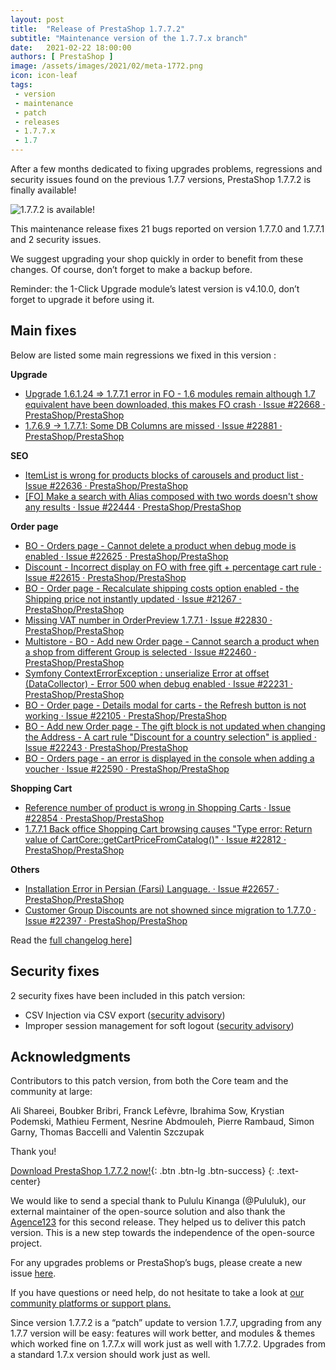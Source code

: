 ```yaml
---
layout: post
title:  "Release of PrestaShop 1.7.7.2"
subtitle: "Maintenance version of the 1.7.7.x branch"
date:   2021-02-22 18:00:00
authors: [ PrestaShop ]
image: /assets/images/2021/02/meta-1772.png
icon: icon-leaf
tags:
 - version
 - maintenance
 - patch
 - releases
 - 1.7.7.x
 - 1.7
---
```


After a few months dedicated to fixing upgrades problems, regressions and security issues found on the previous 1.7.7 versions, PrestaShop 1.7.7.2 is finally available! 

![1.7.7.2 is available!](/assets/images/2021/02/1.7.7.2_banner.jpg)

This maintenance release fixes 21 bugs reported on version 1.7.7.0 and 1.7.7.1 and 2 security issues.

We suggest upgrading your shop quickly in order to benefit from these changes. Of course, don’t forget to make a backup before.

Reminder:  the 1-Click Upgrade module’s latest version is v4.10.0, don’t forget to upgrade it before using it.



## Main fixes

Below are listed some main regressions we fixed in this version :

**Upgrade**



*   [Upgrade 1.6.1.24 => 1.7.7.1 error in FO - 1.6 modules remain although 1.7 equivalent have been downloaded, this makes FO crash · Issue #22668 · PrestaShop/PrestaShop](https://github.com/PrestaShop/PrestaShop/issues/22668)
*   [1.7.6.9 -> 1.7.7.1: Some DB Columns are missed · Issue #22881 · PrestaShop/PrestaShop](https://github.com/PrestaShop/PrestaShop/issues/22881)

**SEO**



*   [ItemList is wrong for products blocks of carousels and product list · Issue #22636 · PrestaShop/PrestaShop](https://github.com/PrestaShop/PrestaShop/issues/22636)
*   [[FO] Make a search with Alias composed with two words doesn't show any results · Issue #22444 · PrestaShop/PrestaShop](https://github.com/PrestaShop/PrestaShop/issues/22444)

**Order page**



*   [BO - Orders page - Cannot delete a product when debug mode is enabled · Issue #22625 · PrestaShop/PrestaShop](https://github.com/PrestaShop/PrestaShop/issues/22625)
*   [Discount - Incorrect display on FO with free gift + percentage cart rule · Issue #22615 · PrestaShop/PrestaShop](https://github.com/PrestaShop/PrestaShop/issues/22615)
*   [BO - Order page - Recalculate shipping costs option enabled - the Shipping price not instantly updated · Issue #21267 · PrestaShop/PrestaShop](https://github.com/PrestaShop/PrestaShop/issues/21267)
*   [Missing VAT number in OrderPreview 1.7.7.1 · Issue #22830 · PrestaShop/PrestaShop](https://github.com/PrestaShop/PrestaShop/issues/22830)
*   [Multistore - BO - Add new Order page - Cannot search a product when a shop from different Group is selected · Issue #22460 · PrestaShop/PrestaShop](https://github.com/PrestaShop/PrestaShop/issues/22460)
*   [Symfony ContextErrorException : unserialize Error at offset (DataCollector) - Error 500 when debug enabled · Issue #22231 · PrestaShop/PrestaShop](https://github.com/PrestaShop/PrestaShop/issues/22231)
*   [BO - Order page - Details modal for carts - the Refresh button is not working · Issue #22105 · PrestaShop/PrestaShop](https://github.com/PrestaShop/PrestaShop/issues/22105)
*   [BO - Add new Order page - The gift block is not updated when changing the Address - A cart rule "Discount for a country selection" is applied · Issue #22243 · PrestaShop/PrestaShop](https://github.com/PrestaShop/PrestaShop/issues/22243)
*   [BO - Orders page - an error is displayed in the console when adding a voucher · Issue #22590 · PrestaShop/PrestaShop](https://github.com/PrestaShop/PrestaShop/issues/22590)

**Shopping Cart**



*   [Reference number of product is wrong in Shopping Carts · Issue #22854 · PrestaShop/PrestaShop](https://github.com/PrestaShop/PrestaShop/issues/22854)
*   [1.7.7.1 Back office Shopping Cart browsing causes "Type error: Return value of CartCore::getCartPriceFromCatalog()" · Issue #22812 · PrestaShop/PrestaShop](https://github.com/PrestaShop/PrestaShop/issues/22812)

**Others**



*   [Installation Error in Persian (Farsi) Language. · Issue #22657 · PrestaShop/PrestaShop](https://github.com/PrestaShop/PrestaShop/issues/22657)
*   [Customer Group Discounts are not showned since migration to 1.7.7.0 · Issue #22397 · PrestaShop/PrestaShop](https://github.com/PrestaShop/PrestaShop/issues/22397)

Read the [full changelog here](https://github.com/PrestaShop/PrestaShop/releases/tag/1.7.7.2)]

## Security fixes

2 security fixes have been included in this patch version:



*   CSV Injection via CSV export ([security advisory](https://github.com/PrestaShop/PrestaShop/security/advisories/GHSA-2rw4-2p99-cmx9))
*   Improper session management for soft logout ([security advisory](https://github.com/PrestaShop/PrestaShop/security/advisories/GHSA-557h-hf3c-whcg))


## Acknowledgments

Contributors to this patch version, from both the Core team and the community at large: 

Ali Shareei, Boubker Bribri, Franck Lefèvre, Ibrahima Sow, Krystian Podemski, Mathieu Ferment, Nesrine Abdmouleh, Pierre Rambaud, Simon Garny, Thomas Baccelli and Valentin Szczupak

Thank you!

[Download PrestaShop 1.7.7.2 now!](https://www.prestashop.com/en/download){: .btn .btn-lg .btn-success}
{: .text-center}

We would like to send a special thank to Pululu Kinanga (@Pululuk), our external maintainer of the open-source solution and also thank the [Agence123](https://www.lagence123.com/) for this second release. They helped us to deliver this patch version. This is a new step towards the independence of the open-source project.

For any upgrades problems or PrestaShop’s bugs, please create a new issue [here](https://github.com/PrestaShop/PrestaShop/issues/new/choose).

If you have questions or need help, do not hesitate to take a look at [our community platforms or support plans.](https://devdocs.prestashop.com/1.7/faq/i-need-help/)

Since version 1.7.7.2 is a “patch” update to version 1.7.7, upgrading from any 1.7.7 version will be easy: features will work better, and modules & themes which worked fine on 1.7.7.x will work just as well with 1.7.7.2. Upgrades from a standard 1.7.x version should work just as well.
